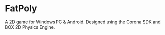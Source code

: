 # FatPoly
A 2D game for Windows PC &amp; Android. Designed using the Corona SDK and BOX 2D Physics Engine.
